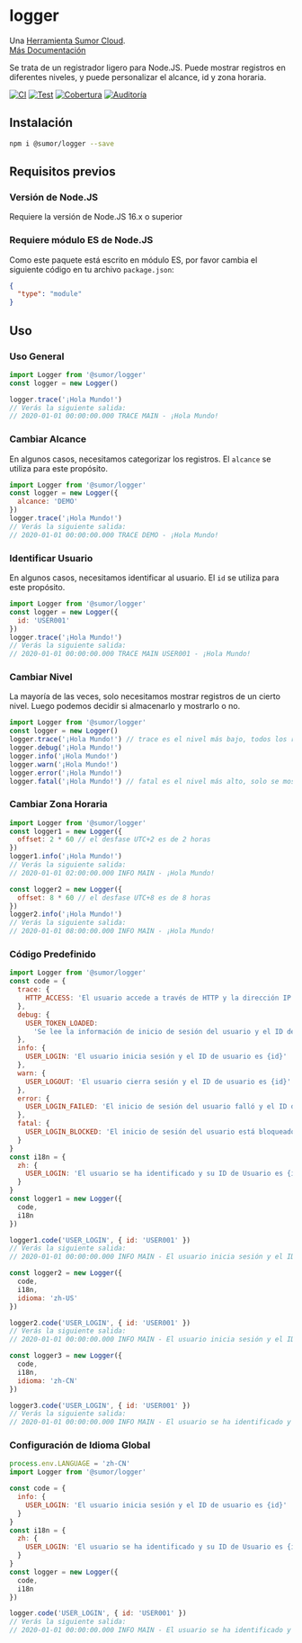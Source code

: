 # logger

Una [Herramienta Sumor Cloud](https://sumor.cloud).  
[Más Documentación](https://sumor.cloud/logger)

Se trata de un registrador ligero para Node.JS.
Puede mostrar registros en diferentes niveles, y puede personalizar el alcance, id y zona horaria.

[![CI](https://github.com/sumor-cloud/logger/actions/workflows/ci.yml/badge.svg)](https://github.com/sumor-cloud/logger/actions/workflows/ci.yml)
[![Test](https://github.com/sumor-cloud/logger/actions/workflows/ut.yml/badge.svg)](https://github.com/sumor-cloud/logger/actions/workflows/ut.yml)
[![Cobertura](https://github.com/sumor-cloud/logger/actions/workflows/coverage.yml/badge.svg)](https://github.com/sumor-cloud/logger/actions/workflows/coverage.yml)
[![Auditoría](https://github.com/sumor-cloud/logger/actions/workflows/audit.yml/badge.svg)](https://github.com/sumor-cloud/logger/actions/workflows/audit.yml)

## Instalación

```bash
npm i @sumor/logger --save
```

## Requisitos previos

### Versión de Node.JS

Requiere la versión de Node.JS 16.x o superior

### Requiere módulo ES de Node.JS

Como este paquete está escrito en módulo ES,
por favor cambia el siguiente código en tu archivo `package.json`:

```json
{
  "type": "module"
}
```

## Uso

### Uso General

```js
import Logger from '@sumor/logger'
const logger = new Logger()

logger.trace('¡Hola Mundo!')
// Verás la siguiente salida:
// 2020-01-01 00:00:00.000 TRACE MAIN - ¡Hola Mundo!
```

### Cambiar Alcance

En algunos casos, necesitamos categorizar los registros. El `alcance` se utiliza para este propósito.

```js
import Logger from '@sumor/logger'
const logger = new Logger({
  alcance: 'DEMO'
})
logger.trace('¡Hola Mundo!')
// Verás la siguiente salida:
// 2020-01-01 00:00:00.000 TRACE DEMO - ¡Hola Mundo!
```

### Identificar Usuario

En algunos casos, necesitamos identificar al usuario. El `id` se utiliza para este propósito.

```js
import Logger from '@sumor/logger'
const logger = new Logger({
  id: 'USER001'
})
logger.trace('¡Hola Mundo!')
// Verás la siguiente salida:
// 2020-01-01 00:00:00.000 TRACE MAIN USER001 - ¡Hola Mundo!
```

### Cambiar Nivel

La mayoría de las veces, solo necesitamos mostrar registros de un cierto nivel. Luego podemos decidir si almacenarlo y mostrarlo o no.

```js
import Logger from '@sumor/logger'
const logger = new Logger()
logger.trace('¡Hola Mundo!') // trace es el nivel más bajo, todos los registros se mostrarán
logger.debug('¡Hola Mundo!')
logger.info('¡Hola Mundo!')
logger.warn('¡Hola Mundo!')
logger.error('¡Hola Mundo!')
logger.fatal('¡Hola Mundo!') // fatal es el nivel más alto, solo se mostrarán errores críticos
```

### Cambiar Zona Horaria

```js
import Logger from '@sumor/logger'
const logger1 = new Logger({
  offset: 2 * 60 // el desfase UTC+2 es de 2 horas
})
logger1.info('¡Hola Mundo!')
// Verás la siguiente salida:
// 2020-01-01 02:00:00.000 INFO MAIN - ¡Hola Mundo!

const logger2 = new Logger({
  offset: 8 * 60 // el desfase UTC+8 es de 8 horas
})
logger2.info('¡Hola Mundo!')
// Verás la siguiente salida:
// 2020-01-01 08:00:00.000 INFO MAIN - ¡Hola Mundo!
```

### Código Predefinido

```js
import Logger from '@sumor/logger'
const code = {
  trace: {
    HTTP_ACCESS: 'El usuario accede a través de HTTP y la dirección IP es {ip}'
  },
  debug: {
    USER_TOKEN_LOADED:
      'Se lee la información de inicio de sesión del usuario y el ID de usuario es {id}'
  },
  info: {
    USER_LOGIN: 'El usuario inicia sesión y el ID de usuario es {id}'
  },
  warn: {
    USER_LOGOUT: 'El usuario cierra sesión y el ID de usuario es {id}'
  },
  error: {
    USER_LOGIN_FAILED: 'El inicio de sesión del usuario falló y el ID de usuario es {id}'
  },
  fatal: {
    USER_LOGIN_BLOCKED: 'El inicio de sesión del usuario está bloqueado y el ID de usuario es {id}'
  }
}
const i18n = {
  zh: {
    USER_LOGIN: 'El usuario se ha identificado y su ID de Usuario es {id}'
  }
}
const logger1 = new Logger({
  code,
  i18n
})

logger1.code('USER_LOGIN', { id: 'USER001' })
// Verás la siguiente salida:
// 2020-01-01 00:00:00.000 INFO MAIN - El usuario inicia sesión y el ID de usuario es USER001

const logger2 = new Logger({
  code,
  i18n,
  idioma: 'zh-US'
})

logger2.code('USER_LOGIN', { id: 'USER001' })
// Verás la siguiente salida:
// 2020-01-01 00:00:00.000 INFO MAIN - El usuario inicia sesión y el ID de usuario es USER001

const logger3 = new Logger({
  code,
  i18n,
  idioma: 'zh-CN'
})

logger3.code('USER_LOGIN', { id: 'USER001' })
// Verás la siguiente salida:
// 2020-01-01 00:00:00.000 INFO MAIN - El usuario se ha identificado y su ID de Usuario es USER001
```

### Configuración de Idioma Global

```js
process.env.LANGUAGE = 'zh-CN'
import Logger from '@sumor/logger'

const code = {
  info: {
    USER_LOGIN: 'El usuario inicia sesión y el ID de usuario es {id}'
  }
}
const i18n = {
  zh: {
    USER_LOGIN: 'El usuario se ha identificado y su ID de Usuario es {id}'
  }
}
const logger = new Logger({
  code,
  i18n
})

logger.code('USER_LOGIN', { id: 'USER001' })
// Verás la siguiente salida:
// 2020-01-01 00:00:00.000 INFO MAIN - El usuario se ha identificado y su ID de Usuario es USER001
```
